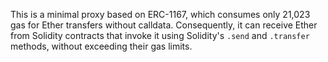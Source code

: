 This is a minimal proxy based on ERC-1167, which consumes only 21,023 gas for Ether transfers without calldata. Consequently, it can receive Ether from Solidity contracts that invoke it using Solidity's `.send` and `.transfer` methods, without exceeding their gas limits.
